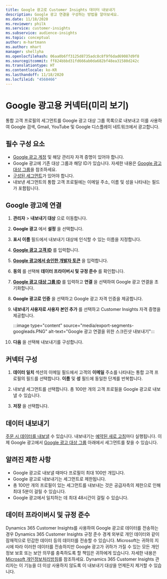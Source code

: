```yaml
---
title: Google 광고로 Customer Insights 데이터 내보내기
description: Google 광고 연결을 구성하는 방법을 알아보세요.
ms.date: 11/18/2020
ms.reviewer: philk
ms.service: customer-insights
ms.subservice: audience-insights
ms.topic: conceptual
author: m-hartmann
ms.author: mhart
manager: shellyha
ms.openlocfilehash: 06aa0b6ff3125d8735adc8c8f9f6dad69087d9f8
ms.sourcegitcommit: ff824bbbd31fd666ab0da682bf48ea31580d242c
ms.translationtype: HT
ms.contentlocale: ko-KR
ms.lasthandoff: 11/18/2020
ms.locfileid: "4568466"
---
```

# <a name="connector-for-google-ads-preview"></a>Google 광고용 커넥터(미리 보기)

통합 고객 프로필의 세그먼트를 Google 광고 대상 그룹 목록으로 내보내고 이를 사용하여 Google 검색, Gmail, YouTube 및 Google 디스플레이 네트워크에서 광고합니다. 

## <a name="prerequisites"></a>필수 구성 요소

-   [Google 광고 계정](https://ads.google.com/) 및 해당 관리자 자격 증명이 있어야 합니다.
-   Google 광고에 기존 대상 그룹과 해당 ID가 있습니다. 자세한 내용은 [Google 광고 대상 그룹](https://support.google.com/google-ads/answer/7558048?hl=en#:~:text=Audience%20lists%20is%20a%20section,Display%20Network%20through%20remarketing%20campaigns.)을 참조하세요.
-   [구성된 세그먼트](segments.md)가 있어야 합니다.
-   내보낸 세그먼트의 통합 고객 프로필에는 이메일 주소, 이름 및 성을 나타내는 필드가 포함됩니다.

## <a name="connect-to-google-ads"></a>Google 광고에 연결

1. **관리자** > **내보내기 대상** 으로 이동합니다.

1. **Google 광고** 에서 **설정** 을 선택합니다.

1. **표시 이름** 필드에서 내보내기 대상에 인식할 수 있는 이름을 지정합니다.

1. **[Google 광고 고객 ID](https://support.google.com/google-ads/answer/1704344)** 를 입력합니다.

1. **[Google 광고에서 승인한 개발자 토큰](https://developers.google.com/google-ads/api/docs/first-call/dev-token)** 을 입력합니다.

1. **동의** 를 선택해 **데이터 프라이버시 및 규정 준수** 를 확인합니다.

1. **[Google 광고 대상 그룹 ID](https://support.google.com/google-ads/answer/7558048?hl=en#:~:text=Audience%20lists%20is%20a%20section,Display%20Network%20through%20remarketing%20campaigns.)** 를 입력하고 **연결** 을 선택하여 Google 광고 연결을 초기화합니다.

1. **Google 광고로 인증** 을 선택하고 Google 광고 자격 인증을 제공합니다.

1. **내보내기 사용자로 사용자 본인 추가** 를 선택하고 Customer Insights 자격 증명을 제공합니다.

   :::image type="content" source="media/export-segments-googleads.PNG" alt-text="Google 광고 연결을 위한 스크린샷 내보내기":::

1. **다음** 을 선택해 내보내기를 구성합니다.

## <a name="configure-the-connector"></a>커넥터 구성

1. **데이터 일치** 섹션의 이메일 필드에서 고객의 **이메일** 주소를 나타내는 통합 고객 프로필의 필드를 선택합니다. **이름** 및 **성** 필드에 동일한 단계를 반복합니다.

1. 내보낼 세그먼트를 선택합니다. 총 100만 개의 고객 프로필을 Google 광고로 내보낼 수 있습니다.

1. **저장** 을 선택합니다.

## <a name="export-the-data"></a>데이터 내보내기

[주문 시 데이터를 내보낼](export-destinations.md) 수 있습니다. 내보내기는 [예약된 새로 고침](system.md#schedule-tab)마다 실행됩니다. 이제 Google 광고에서 [Google 광고 대상 그룹](https://support.google.com/google-ads/answer/7558048?hl=en/) 아래에서 세그먼트를 찾을 수 있습니다.

## <a name="known-limitations"></a>알려진 제한 사항

- Google 광고로 내보낼 때마다 프로필이 최대 100만 개입니다.
- Google 광고로 내보내기는 세그먼트로 제한됩니다.
- 총 100만 개의 프로필이 있는 세그먼트를 내보내는 것은 공급자측의 제한으로 인해 최대 5분이 걸릴 수 있습니다. 
- Google 광고에서 일치하는 데 최대 48시간이 걸릴 수 있습니다.

## <a name="data-privacy-and-compliance"></a>데이터 프라이버시 및 규정 준수

Dynamics 365 Customer Insights를 사용하여 Google 광고로 데이터를 전송하는 경우 Dynamics 365 Customer Insights 규정 준수 경계 외부로 개인 데이터와 같이 잠재적으로 민감한 데이터 등의 데이터를 전송할 수 있습니다. Microsoft는 귀하의 지시에 따라 이러한 데이터를 전송하지만 Google 광고가 귀하가 가질 수 있는 모든 개인 정보 보호 또는 보안 의무를 충족하도록 할 책임은 귀하에게 있습니다. 자세한 내용은 [Microsoft 개인정보처리방침](https://go.microsoft.com/fwlink/?linkid=396732)를 참조하세요.
Dynamics 365 Customer Insights 관리자는 이 기능을 더 이상 사용하지 않도록 이 내보내기 대상을 언제든지 제거할 수 있습니다.
